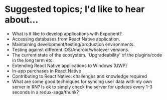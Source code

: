 Suggested topics; I'd like to hear about...
===

* What is it like to develop applications with Exponent?
* Accessing databases from React Native application.
* Maintaining development/testing/production environments.
* Testing against different iOS/Android/whatever versions.
* The current state of the ecosystem. 'Upgradeability' of the plugins/code in the long term etc.
* Extending React Native applications to Windows (UWP)
* In-app purchases in React Native
* Contributing to React Native: challenges and knowledge required
* What are some good techniques for syncing user data with my own server in RN? Is ok to simply check the server for updates every 1-3 seconds in a redux-saga/thunk?
